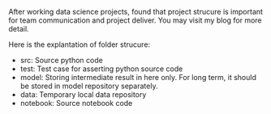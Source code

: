 After working data science projects, found that project strucure is important for team communication and project deliver. You may visit my blog for more detail. 

Here is the explantation of folder strucure:
- src: Source python code
- test: Test case for asserting python source code
- model: Storing intermediate result in here only. For long term, it should be stored in model repository separately.
- data: Temporary local data repository
- notebook: Source notebook code